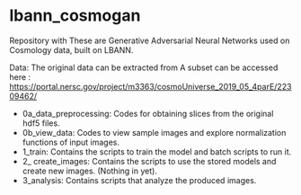 # lbann_cosmogan

Repository with 
These are Generative Adversarial Neural Networks used on Cosmology data, built on LBANN.

Data: 
The original data can be extracted from
A subset can be accessed here : https://portal.nersc.gov/project/m3363/cosmoUniverse_2019_05_4parE/22309462/

- 0a_data_preprocessing:
Codes for obtaining slices from the original hdf5 files.
- 0b_view_data:
Codes to view sample images and explore normalization functions of input images.
- 1_train: 
Contains the scripts to train the model and batch scripts to run it.
- 2_ create_images: 
Contains the scripts to use the stored models and create new images. (Nothing in yet).
- 3_analysis:
Contains scripts that analyze the produced images.
